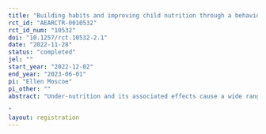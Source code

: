 ```yaml
---
title: "Building habits and improving child nutrition through a behaviorally-informed food journal "
rct_id: "AEARCTR-0010532"
rct_id_num: "10532"
doi: "10.1257/rct.10532-2.1"
date: "2022-11-28"
status: "completed"
jel: ""
start_year: "2022-12-02"
end_year: "2023-06-01"
pi: "Ellen Moscoe"
pi_other: ""
abstract: "Under-nutrition and its associated effects cause a wide range of effects across the life course, and constitute a major threat to health and human capital in India. As children transition from breastfeeding to complementary feeding, feeding frequency and quantity changes rapidly and it is hard to establish. This ‘food accounting’ problem makes it hard to track what is fed to a child and how much, when the child was fed prior to planning a next meal, and to adequately increase amounts as the child grows, leading to inadequate feeding practices. This study seeks to address behavioral bottlenecks that inhibit complementary feeding practices. A food journal intended to aid habit formation, in particular with regard to dietary diversity, will be given to mothers of children 6-20m by front line health workers using a cluster randomized control design, where Anganwadi centers (front-line nutrition centers) in the study areas will be randomized to the status quo or to deliver food journals to mothers of age-eligible children. Mothers will be followed and their nutrition knowledge and feeding practices assessed at endline. Children will have their middle-upper arm circumference (MUAC) measured as an indicator of nutritional status. 
"
layout: registration
---
```


